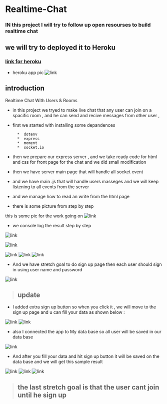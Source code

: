 # Realtime-Chat
### IN this project I will try to follow up open resourses to build realtime chat 


##  we will try to deployed it to Heroku 

 ### [link for heroku](https://realtime-chat-team1.herokuapp.com/)
 * heroku app pic
 ![link](./public/image/Screenshot%20(354).png)

## introduction 
Realtime Chat With Users & Rooms 
* in this project we tryed to make live chat that any user can join on a spacific room , and he can send and recive messages from other user , 
* first we started with  installing some depandences 

        *  dotenv
        *  express
        *  moment
        *  socket.io


* then we prepare our express server   , and we take ready code for html and css for front page for the chat and we did small modification 
* then we have server main page that will handle all socket event 

* and we have main .js that will handle users masseges and we will keep listening to all events from the server 

* and we manage how to read an write from the html page 
* there is some picture from step by step 

this is some pic for the work going on 
![link](./public/image/Screenshot%20(332).png)
* we console log the result step by step 

![link](./public/image/Screenshot%20(333).png)

![link](./public/image/Screenshot%20(334).png)

![link](./public/image/Screenshot%20(335).png)
![link](./public/image/Screenshot%20(336).png)
![link](./public/image/Screenshot%20(337).png)




* And we have stretch goal to do sign up page then each user should sign in using user name and password

![link](./public/image/Screenshot%20(338).png) 


> ## update 
* I added extra sign up button so when you click it , we will move to the sign up page and u can fill your data as shown below : 

![link](./public/image/Screenshot%20(346).png)
![link](./public/image/Screenshot%20(347).png)

* also I connected the app to My data base so all user will be saved in our data base 

![link](./public/image/Screenshot%20(350).png)

* And after you fill your data and hit sign up button it will be saved on the data base and we will get this sample result 

![link](./public/image/Screenshot%20(348).png)
![link](./public/image/Screenshot%20(352).png)
![link](./public/image/Screenshot%20(349).png)


> ## the last stretch goal is that the user cant join until he sign up 